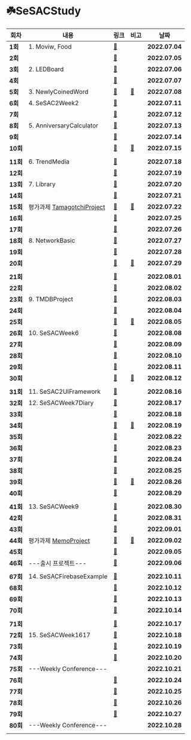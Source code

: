 # ☘️SeSACStudy

| 회차 | 내용 | 링크 | 비고 | 날짜 |
| --- | --- | --- | --- | --- |
| **1회** | 1. Moviw, Food | [📄](https://eun-dev.tistory.com/2) |  | **2022.07.04** |
| **2회** |  | [📄](https://eun-dev.tistory.com/3) |  | **2022.07.05** |
| **3회** | 2. LEDBoard | [📄](https://eun-dev.tistory.com/4) |  | **2022.07.06** |
| **4회** |  | [📄](https://eun-dev.tistory.com/5) |  | **2022.07.07** |
| **5회** | 3. NewlyCoinedWord | [📄](https://eun-dev.tistory.com/6) | [📄](https://eun-dev.tistory.com/7) | **2022.07.08** |
| **6회** | 4. SeSAC2Week2 | [📄](https://eun-dev.tistory.com/8) |  | **2022.07.11** |
| **7회** |  | [📄](https://eun-dev.tistory.com/9) |  | **2022.07.12** |
| **8회** | 5. AnniversaryCalculator  | [📄](https://eun-dev.tistory.com/10) |  | **2022.07.13** |
| **9회** |  | [📄](https://eun-dev.tistory.com/11) |  | **2022.07.14** |
| **10회** |  | [📄](https://eun-dev.tistory.com/12) | [📄](https://eun-dev.tistory.com/13) | **2022.07.15** |
|  |  |  |  |  |
| **11회** | 6. TrendMedia | [📄](https://eun-dev.tistory.com/14) |  | **2022.07.18** |
| **12회** |  | [📄](https://eun-dev.tistory.com/15) |  | **2022.07.19** |
| **13회** | 7. Library | [📄](https://eun-dev.tistory.com/16) |  | **2022.07.20** |
| **14회** |  | [📄](https://eun-dev.tistory.com/17) |  | **2022.07.21** |
| **15회** | 평가과제 [TamagotchiProject](https://github.com/EunJi01/TamagotchiProject) | [📄](https://eun-dev.tistory.com/18) | [📄](https://eun-dev.tistory.com/19) | **2022.07.22** |
| **16회** |  | [📄](https://eun-dev.tistory.com/20) |  | **2022.07.25** |
| **17회** |  | [📄](https://eun-dev.tistory.com/21) |  | **2022.07.26** |
| **18회** | 8. NetworkBasic | [📄](https://eun-dev.tistory.com/22) |  | **2022.07.27** |
| **19회** |  | [📄](https://eun-dev.tistory.com/23) |  | **2022.07.28** |
| **20회** |  | [📄](https://eun-dev.tistory.com/24) | [📄](https://eun-dev.tistory.com/25) | **2022.07.29** |
|  |  |  |  |  |
| **21회** |  | [📄](https://eun-dev.tistory.com/26) |  | **2022.08.01** |
| **22회** |  | [📄](https://eun-dev.tistory.com/27) |  | **2022.08.02** |
| **23회** | 9. TMDBProject | [📄](https://eun-dev.tistory.com/28) |  | **2022.08.03** |
| **24회** |  | [📄](https://eun-dev.tistory.com/29) |  | **2022.08.04** |
| **25회** |  | [📄](https://eun-dev.tistory.com/30) | [📄](https://eun-dev.tistory.com/31) | **2022.08.05** |
| **26회** | 10. SeSACWeek6 | [📄](https://eun-dev.tistory.com/32) |  | **2022.08.08** |
| **27회** |  | [📄](https://eun-dev.tistory.com/33) |  | **2022.08.09** |
| **28회** |  | [📄](https://eun-dev.tistory.com/34) |  | **2022.08.10** |
| **29회** |  | [📄](https://eun-dev.tistory.com/35) |  | **2022.08.11** |
| **30회** |  | [📄](https://eun-dev.tistory.com/36) | [📄](https://eun-dev.tistory.com/37) | **2022.08.12** |
|  |  |  |  |  |
| **31회** | 11. SeSAC2UIFramework | [📄](https://eun-dev.tistory.com/38) |  | **2022.08.16** |
| **32회** | 12. SeSACWeek7Diary | [📄](https://eun-dev.tistory.com/39) |  | **2022.08.17** |
| **33회** |  | [📄](https://eun-dev.tistory.com/40) |  | **2022.08.18** |
| **34회** |  | [📄](https://eun-dev.tistory.com/42) | [📄](https://eun-dev.tistory.com/43) | **2022.08.19** |
| **35회** |  | [📄](https://eun-dev.tistory.com/44) |  | **2022.08.22** |
| **36회** |  | [📄](https://eun-dev.tistory.com/45) |  | **2022.08.23** |
| **37회** |  | [📄](https://eun-dev.tistory.com/46) |  | **2022.08.24** |
| **38회** |  | [📄](https://eun-dev.tistory.com/47) |  | **2022.08.25** |
| **39회** |  | [📄](https://eun-dev.tistory.com/48) | [📄](https://eun-dev.tistory.com/49) | **2022.08.26** |
| **40회** |  | [📄](https://eun-dev.tistory.com/50) |  | **2022.08.29** |
|  |  |  |  |  |
| **41회** | 13. SeSACWeek9 | [📄](https://eun-dev.tistory.com/51) |  | **2022.08.30** |
| **42회** |  | [📄](https://eun-dev.tistory.com/53) |  | **2022.08.31** |
| **43회** |  | [📄](https://eun-dev.tistory.com/54) |  | **2022.09.01** |
| **44회** | 평가과제 [MemoProject](https://github.com/EunJi01/MemoProject) | [📄](https://eun-dev.tistory.com/55) | [📄](https://eun-dev.tistory.com/56) | **2022.09.02** |
| **45회** |  | [📄](https://eun-dev.tistory.com/57) |  | **2022.09.05** |
| **46회** | ---출시 프로젝트--- | [📄](https://eun-dev.tistory.com/60) |  | **2022.09.06** |
|  |  |  |  |  |
| **67회** | 14. SeSACFirebaseExample | [📄](https://eun-dev.tistory.com/61) |  | **2022.10.11** |
| **68회** |  | [📄](https://eun-dev.tistory.com/62) |  | **2022.10.12** |
| **69회** |  | [📄](https://eun-dev.tistory.com/63) |  | **2022.10.13** |
| **70회** |  | [📄](https://eun-dev.tistory.com/64) |  | **2022.10.14** |
|  |  |  |  |  |
| **71회** |  | [📄](https://eun-dev.tistory.com/65) |  | **2022.10.17** |
| **72회** | 15. SeSACWeek1617 | [📄](https://eun-dev.tistory.com/66) |  | **2022.10.18** |
| **73회** |  | [📄](https://eun-dev.tistory.com/67) |  | **2022.10.19** |
| **74회** |  | [📄](https://eun-dev.tistory.com/68) |  | **2022.10.20** |
| **75회** | ---Weekly Conference--- |  |  | **2022.10.21** |
| **76회** |  | [📄](https://eun-dev.tistory.com/69) |  | **2022.10.24** |
| **77회** |  | [📄](https://eun-dev.tistory.com/70) |  | **2022.10.25** |
| **78회** |  | [📄](https://eun-dev.tistory.com/71) |  | **2022.10.26** |
| **79회** |  | [📄](https://eun-dev.tistory.com/73) |  | **2022.10.27** |
| **80회** | ---Weekly Conference--- |  |  | **2022.10.28** |
|  |  |  |  |  |

</br>
</br>
</br>

